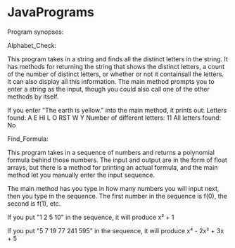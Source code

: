 # JavaPrograms

Program synopses:

Alphabet_Check:

This program takes in a string and finds all the distinct letters in the string. It has methods for returning the string that shows the distinct letters, a count of the number of distinct letters, or whether or not it containsall the letters. It can also display all this information. The main method prompts you to enter a string as the input, though you could also call one of the other methods by itself.

If you enter "The earth is yellow." into the main method, it prints out:
Letters found: A   E  HI  L  O  RST  W Y
Number of different letters: 11
All letters found: No

Find_Formula:

This program takes in a sequence of numbers and returns a polynomial formula behind those numbers. The input and output are in the form of float arrays, but there is a method for printing an actual formula, and the main method let you manually enter the input sequence.

The main method has you type in how many numbers you will input next, then you type in the sequence. The first number in the sequence is f(0), the second is f(1), etc.

If you put "1 2 5 10" in the sequence, it will produce x² + 1

If you put "5 7 19 77 241 595" in the sequence, it will produce x⁴ - 2x² + 3x + 5
